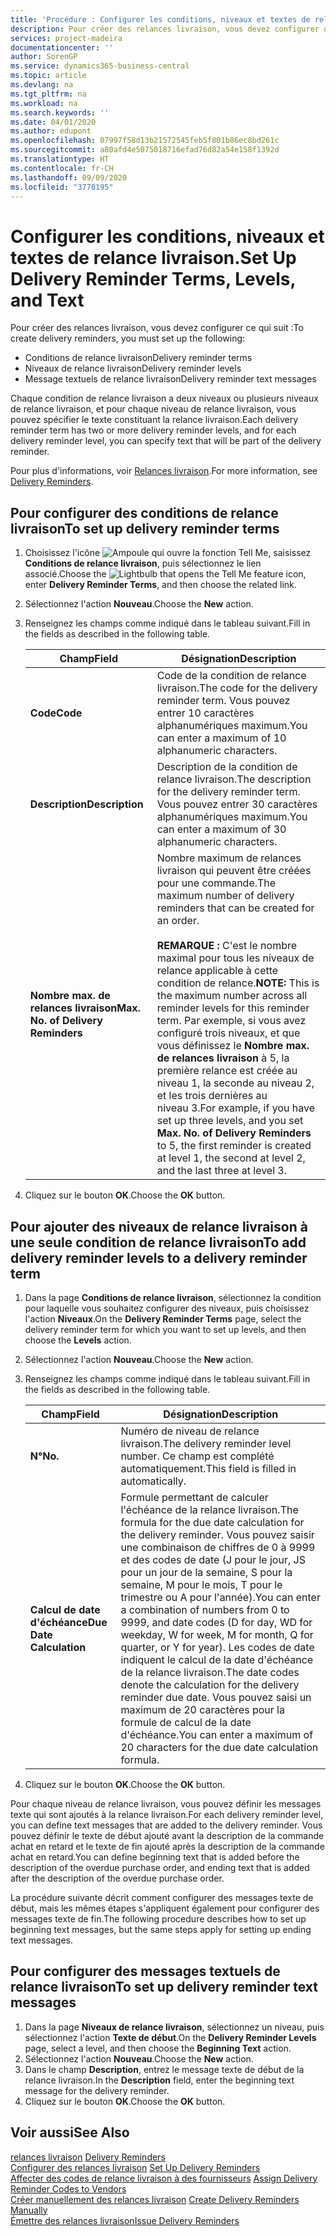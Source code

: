 ```yaml
---
title: 'Procédure : Configurer les conditions, niveaux et textes de relance livraison.'
description: Pour créer des relances livraison, vous devez configurer des conditions de relance livraison, des niveaux de relance livraison et des textes de relance livraison. messages
services: project-madeira
documentationcenter: ''
author: SorenGP
ms.service: dynamics365-business-central
ms.topic: article
ms.devlang: na
ms.tgt_pltfrm: na
ms.workload: na
ms.search.keywords: ''
ms.date: 04/01/2020
ms.author: edupont
ms.openlocfilehash: 07997f58d13b21572545feb5f801b86ec8bd261c
ms.sourcegitcommit: a80afd4e5075018716efad76d82a54e158f1392d
ms.translationtype: HT
ms.contentlocale: fr-CH
ms.lasthandoff: 09/09/2020
ms.locfileid: "3778195"
---
```

# <a name="set-up-delivery-reminder-terms-levels-and-text"></a><span data-ttu-id="e0763-104">Configurer les conditions, niveaux et textes de relance livraison.</span><span class="sxs-lookup"><span data-stu-id="e0763-104">Set Up Delivery Reminder Terms, Levels, and Text</span></span>
<span data-ttu-id="e0763-105">Pour créer des relances livraison, vous devez configurer ce qui suit :</span><span class="sxs-lookup"><span data-stu-id="e0763-105">To create delivery reminders, you must set up the following:</span></span>  

- <span data-ttu-id="e0763-106">Conditions de relance livraison</span><span class="sxs-lookup"><span data-stu-id="e0763-106">Delivery reminder terms</span></span>  
- <span data-ttu-id="e0763-107">Niveaux de relance livraison</span><span class="sxs-lookup"><span data-stu-id="e0763-107">Delivery reminder levels</span></span>  
- <span data-ttu-id="e0763-108">Message textuels de relance livraison</span><span class="sxs-lookup"><span data-stu-id="e0763-108">Delivery reminder text messages</span></span>  

<span data-ttu-id="e0763-109">Chaque condition de relance livraison a deux niveaux ou plusieurs niveaux de relance livraison, et pour chaque niveau de relance livraison, vous pouvez spécifier le texte constituant la relance livraison.</span><span class="sxs-lookup"><span data-stu-id="e0763-109">Each delivery reminder term has two or more delivery reminder levels, and for each delivery reminder level, you can specify text that will be part of the delivery reminder.</span></span>  

<span data-ttu-id="e0763-110">Pour plus d'informations, voir [Relances livraison](delivery-reminders.md).</span><span class="sxs-lookup"><span data-stu-id="e0763-110">For more information, see [Delivery Reminders](delivery-reminders.md).</span></span>  

## <a name="to-set-up-delivery-reminder-terms"></a><span data-ttu-id="e0763-111">Pour configurer des conditions de relance livraison</span><span class="sxs-lookup"><span data-stu-id="e0763-111">To set up delivery reminder terms</span></span>  

1.  <span data-ttu-id="e0763-112">Choisissez l'icône ![Ampoule qui ouvre la fonction Tell Me](../../media/ui-search/search_small.png "Dites-moi ce que vous voulez faire"), saisissez **Conditions de relance livraison**, puis sélectionnez le lien associé.</span><span class="sxs-lookup"><span data-stu-id="e0763-112">Choose the ![Lightbulb that opens the Tell Me feature](../../media/ui-search/search_small.png "Tell me what you want to do") icon, enter **Delivery Reminder Terms**, and then choose the related link.</span></span>  
2.  <span data-ttu-id="e0763-113">Sélectionnez l'action **Nouveau**.</span><span class="sxs-lookup"><span data-stu-id="e0763-113">Choose the **New** action.</span></span>  
3.  <span data-ttu-id="e0763-114">Renseignez les champs comme indiqué dans le tableau suivant.</span><span class="sxs-lookup"><span data-stu-id="e0763-114">Fill in the fields as described in the following table.</span></span>  

    |<span data-ttu-id="e0763-115">Champ</span><span class="sxs-lookup"><span data-stu-id="e0763-115">Field</span></span>|<span data-ttu-id="e0763-116">Désignation</span><span class="sxs-lookup"><span data-stu-id="e0763-116">Description</span></span>|  
    |---------------------------------|---------------------------------------|  
    |<span data-ttu-id="e0763-117">**Code**</span><span class="sxs-lookup"><span data-stu-id="e0763-117">**Code**</span></span>|<span data-ttu-id="e0763-118">Code de la condition de relance livraison.</span><span class="sxs-lookup"><span data-stu-id="e0763-118">The code for the delivery reminder term.</span></span> <span data-ttu-id="e0763-119">Vous pouvez entrer 10 caractères alphanumériques maximum.</span><span class="sxs-lookup"><span data-stu-id="e0763-119">You can enter a maximum of 10 alphanumeric characters.</span></span>|  
    |<span data-ttu-id="e0763-120">**Description**</span><span class="sxs-lookup"><span data-stu-id="e0763-120">**Description**</span></span>|<span data-ttu-id="e0763-121">Description de la condition de relance livraison.</span><span class="sxs-lookup"><span data-stu-id="e0763-121">The description for the delivery reminder term.</span></span> <span data-ttu-id="e0763-122">Vous pouvez entrer 30 caractères alphanumériques maximum.</span><span class="sxs-lookup"><span data-stu-id="e0763-122">You can enter a maximum of 30 alphanumeric characters.</span></span>|  
    |<span data-ttu-id="e0763-123">**Nombre max. de relances livraison**</span><span class="sxs-lookup"><span data-stu-id="e0763-123">**Max. No. of Delivery Reminders**</span></span>|<span data-ttu-id="e0763-124">Nombre maximum de relances livraison qui peuvent être créées pour une commande.</span><span class="sxs-lookup"><span data-stu-id="e0763-124">The maximum number of delivery reminders that can be created for an order.</span></span><br /><br /> <span data-ttu-id="e0763-125">**REMARQUE :** C'est le nombre maximal pour tous les niveaux de relance applicable à cette condition de relance.</span><span class="sxs-lookup"><span data-stu-id="e0763-125">**NOTE:** This is the maximum number across all reminder levels for this reminder term.</span></span> <span data-ttu-id="e0763-126">Par exemple, si vous avez configuré trois niveaux, et que vous définissez le **Nombre max. de relances livraison** à 5, la première relance est créée au niveau 1, la seconde au niveau 2, et les trois dernières au niveau 3.</span><span class="sxs-lookup"><span data-stu-id="e0763-126">For example, if you have set up three levels, and you set **Max. No. of Delivery Reminders** to 5, the first reminder is created at level 1, the second at level 2, and the last three at level 3.</span></span>|  

4.  <span data-ttu-id="e0763-127">Cliquez sur le bouton **OK**.</span><span class="sxs-lookup"><span data-stu-id="e0763-127">Choose the **OK** button.</span></span>  

## <a name="to-add-delivery-reminder-levels-to-a-delivery-reminder-term"></a><span data-ttu-id="e0763-128">Pour ajouter des niveaux de relance livraison à une seule condition de relance livraison</span><span class="sxs-lookup"><span data-stu-id="e0763-128">To add delivery reminder levels to a delivery reminder term</span></span>  

1.  <span data-ttu-id="e0763-129">Dans la page **Conditions de relance livraison**, sélectionnez la condition pour laquelle vous souhaitez configurer des niveaux, puis choisissez l'action **Niveaux**.</span><span class="sxs-lookup"><span data-stu-id="e0763-129">On the **Delivery Reminder Terms** page, select the delivery reminder term for which you want to set up levels, and then choose the **Levels** action.</span></span>  
2.  <span data-ttu-id="e0763-130">Sélectionnez l'action **Nouveau**.</span><span class="sxs-lookup"><span data-stu-id="e0763-130">Choose the **New** action.</span></span>  
3.  <span data-ttu-id="e0763-131">Renseignez les champs comme indiqué dans le tableau suivant.</span><span class="sxs-lookup"><span data-stu-id="e0763-131">Fill in the fields as described in the following table.</span></span>  

    |<span data-ttu-id="e0763-132">Champ</span><span class="sxs-lookup"><span data-stu-id="e0763-132">Field</span></span>|<span data-ttu-id="e0763-133">Désignation</span><span class="sxs-lookup"><span data-stu-id="e0763-133">Description</span></span>|  
    |---------------------------------|---------------------------------------|  
    |<span data-ttu-id="e0763-134">**N°**</span><span class="sxs-lookup"><span data-stu-id="e0763-134">**No.**</span></span>|<span data-ttu-id="e0763-135">Numéro de niveau de relance livraison.</span><span class="sxs-lookup"><span data-stu-id="e0763-135">The delivery reminder level number.</span></span> <span data-ttu-id="e0763-136">Ce champ est complété automatiquement.</span><span class="sxs-lookup"><span data-stu-id="e0763-136">This field is filled in automatically.</span></span>|  
    |<span data-ttu-id="e0763-137">**Calcul de date d'échéance**</span><span class="sxs-lookup"><span data-stu-id="e0763-137">**Due Date Calculation**</span></span>|<span data-ttu-id="e0763-138">Formule permettant de calculer l'échéance de la relance livraison.</span><span class="sxs-lookup"><span data-stu-id="e0763-138">The formula for the due date calculation for the delivery reminder.</span></span> <span data-ttu-id="e0763-139">Vous pouvez saisir une combinaison de chiffres de 0 à 9999 et des codes de date (J pour le jour, JS pour un jour de la semaine, S pour la semaine, M pour le mois, T pour le trimestre ou A pour l'année).</span><span class="sxs-lookup"><span data-stu-id="e0763-139">You can enter a combination of numbers from 0 to 9999, and date codes (D for day, WD for weekday, W for week, M for month, Q for quarter, or Y for year).</span></span> <span data-ttu-id="e0763-140">Les codes de date indiquent le calcul de la date d'échéance de la relance livraison.</span><span class="sxs-lookup"><span data-stu-id="e0763-140">The date codes denote the calculation for the delivery reminder due date.</span></span> <span data-ttu-id="e0763-141">Vous pouvez saisi un maximum de 20 caractères pour la formule de calcul de la date d'échéance.</span><span class="sxs-lookup"><span data-stu-id="e0763-141">You can enter a maximum of 20 characters for the due date calculation formula.</span></span>|  

4.  <span data-ttu-id="e0763-142">Cliquez sur le bouton **OK**.</span><span class="sxs-lookup"><span data-stu-id="e0763-142">Choose the **OK** button.</span></span>  

<span data-ttu-id="e0763-143">Pour chaque niveau de relance livraison, vous pouvez définir les messages texte qui sont ajoutés à la relance livraison.</span><span class="sxs-lookup"><span data-stu-id="e0763-143">For each delivery reminder level, you can define text messages that are added to the delivery reminder.</span></span> <span data-ttu-id="e0763-144">Vous pouvez définir le texte de début ajouté avant la description de la commande achat en retard et le texte de fin ajouté après la description de la commande achat en retard.</span><span class="sxs-lookup"><span data-stu-id="e0763-144">You can define beginning text that is added before the description of the overdue purchase order, and ending text that is added after the description of the overdue purchase order.</span></span>  

<span data-ttu-id="e0763-145">La procédure suivante décrit comment configurer des messages texte de début, mais les mêmes étapes s'appliquent également pour configurer des messages texte de fin.</span><span class="sxs-lookup"><span data-stu-id="e0763-145">The following procedure describes how to set up beginning text messages, but the same steps apply for setting up ending text messages.</span></span>  

## <a name="to-set-up-delivery-reminder-text-messages"></a><span data-ttu-id="e0763-146">Pour configurer des messages textuels de relance livraison</span><span class="sxs-lookup"><span data-stu-id="e0763-146">To set up delivery reminder text messages</span></span>  

1.  <span data-ttu-id="e0763-147">Dans la page **Niveaux de relance livraison**, sélectionnez un niveau, puis sélectionnez l'action **Texte de début**.</span><span class="sxs-lookup"><span data-stu-id="e0763-147">On the **Delivery Reminder Levels** page, select a level, and then choose the **Beginning Text** action.</span></span>  
2.  <span data-ttu-id="e0763-148">Sélectionnez l'action **Nouveau**.</span><span class="sxs-lookup"><span data-stu-id="e0763-148">Choose the **New** action.</span></span>  
3.  <span data-ttu-id="e0763-149">Dans le champ **Description**, entrez le message texte de début de la relance livraison.</span><span class="sxs-lookup"><span data-stu-id="e0763-149">In the **Description** field, enter the beginning text message for the delivery reminder.</span></span>  
4.  <span data-ttu-id="e0763-150">Cliquez sur le bouton **OK**.</span><span class="sxs-lookup"><span data-stu-id="e0763-150">Choose the **OK** button.</span></span>  

## <a name="see-also"></a><span data-ttu-id="e0763-151">Voir aussi</span><span class="sxs-lookup"><span data-stu-id="e0763-151">See Also</span></span>  
 <span data-ttu-id="e0763-152">[relances livraison](delivery-reminders.md) </span><span class="sxs-lookup"><span data-stu-id="e0763-152">[Delivery Reminders](delivery-reminders.md) </span></span>  
 <span data-ttu-id="e0763-153">[Configurer des relances livraison](how-to-set-up-delivery-reminders.md) </span><span class="sxs-lookup"><span data-stu-id="e0763-153">[Set Up Delivery Reminders](how-to-set-up-delivery-reminders.md) </span></span>  
 <span data-ttu-id="e0763-154">[Affecter des codes de relance livraison à des fournisseurs](how-to-assign-delivery-reminder-codes-to-vendors.md) </span><span class="sxs-lookup"><span data-stu-id="e0763-154">[Assign Delivery Reminder Codes to Vendors](how-to-assign-delivery-reminder-codes-to-vendors.md) </span></span>  
 <span data-ttu-id="e0763-155">[Créer manuellement des relances livraison](how-to-create-delivery-reminders-manually.md) </span><span class="sxs-lookup"><span data-stu-id="e0763-155">[Create Delivery Reminders Manually](how-to-create-delivery-reminders-manually.md) </span></span>  
 [<span data-ttu-id="e0763-156">Émettre des relances livraison</span><span class="sxs-lookup"><span data-stu-id="e0763-156">Issue Delivery Reminders</span></span>](how-to-issue-delivery-reminders.md)
